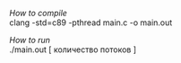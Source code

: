 *How to compile*  
clang -std=c89 -pthread main.c -o main.out

*How to run*  
./main.out [ количество потоков ]